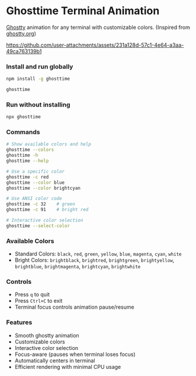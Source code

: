 # Ghosttime Terminal Animation

[Ghostty](https://ghostty.org) animation for any terminal with customizable colors. (Inspired from [ghostty.org](https://ghostty.org/))

<https://github.com/user-attachments/assets/231a128d-57c1-4e64-a3aa-49ca763139b1>

### Install and run globally

```bash
npm install -g ghosttime
```

```bash
ghosttime
```

### Run without installing

```bash
npx ghosttime
```

### Commands

```bash
# Show available colors and help
ghosttime --colors
ghosttime -h
ghosttime --help

# Use a specific color
ghosttime -c red
ghosttime --color blue
ghosttime --color brightcyan

# Use ANSI color code
ghosttime -c 32    # green
ghosttime -c 91    # bright red

# Interactive color selection
ghosttime --select-color
```

### Available Colors

- Standard Colors: `black`, `red`, `green`, `yellow`, `blue`, `magenta`, `cyan`, `white`
- Bright Colors: `brightblack`, `brightred`, `brightgreen`, `brightyellow`, `brightblue`, `brightmagenta`, `brightcyan`, `brightwhite`

### Controls

- Press `q` to quit
- Press `Ctrl+C` to exit
- Terminal focus controls animation pause/resume

### Features

- Smooth ghostty animation
- Customizable colors
- Interactive color selection
- Focus-aware (pauses when terminal loses focus)
- Automatically centers in terminal
- Efficient rendering with minimal CPU usage
